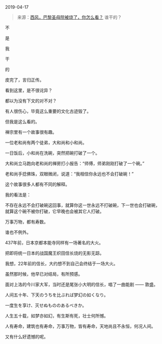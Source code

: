 2019-04-17

> 来源：[西风，巴黎圣母院被烧了，你怎么看？](http://mp.weixin.qq.com/s?__biz=MzU3NDc5Nzc0NQ==&mid=2247484392&idx=1&sn=2df6f6dd92f19079e547704da79a658b&chksm=fd2da136ca5a2820b938ab71c9537d45f95094c7ddd0e65c26f08eaa56250dace7132f87ae5f&scene=27#wechat_redirect)
> 谁干的？

不

是

我

干

的

皮完了，言归正传。

  

看到这里，是不很诧异？  

  

都以为没有下文的对不对？  

  

有人很伤心，毕竟这么重要的文化古迹毁了。  

  

但我是这么看的。

  

禅宗里有一个故事很有趣。  

  

一位老和尚有两个徒弟，大和尚和小和尚。

  

一日饭后，小和尚在洗碗，突然把碗打破了一个。

  

大和尚立马跑向老和尚的禅房打小报告：“师傅，师弟刚刚打破了一个碗。”

  

老和尚手捻佛珠，双眼微闭，说道：“我相信你永远也不会打破碗！”

  

这个故事很多人都有不同的解释。  

  

我的看法是：  

  

不存在永远不会打破碗这回事，就算你这一世永远不打破碗，下一世也会打破碗，就算这个碗不被你打破，它早晚也会被其它人打破。

  

万事万物，都有寿数。

  

谁也不例外。

  

437年前，日本京都本能寺同样有一场著名的大火。

  

把即将统一日本的战国魔王织田信长烧的无影无踪。  

  

我想，22年前的信长，大约想不到自己会终结于一场大火。  

  

虽然那时候，他早已对结局，有所预感。

  

面对上洛的今川家大军，当时还是尾张小大明的信长，唱了一曲能剧 —— 敦盛。

  

人间五十年、下天のうちを比ぶれば梦幻の如くなり。

一度生を享け、灭せぬもののあるべきか。

  

人生五十载，如梦亦如幻，有生斯有死，壮士何所憾。

  

人有寿命，建筑也有寿命，万事万物，皆有寿命，天地尚且不永恒，何况人间。  

  

又有什么好遗憾的呢。  

